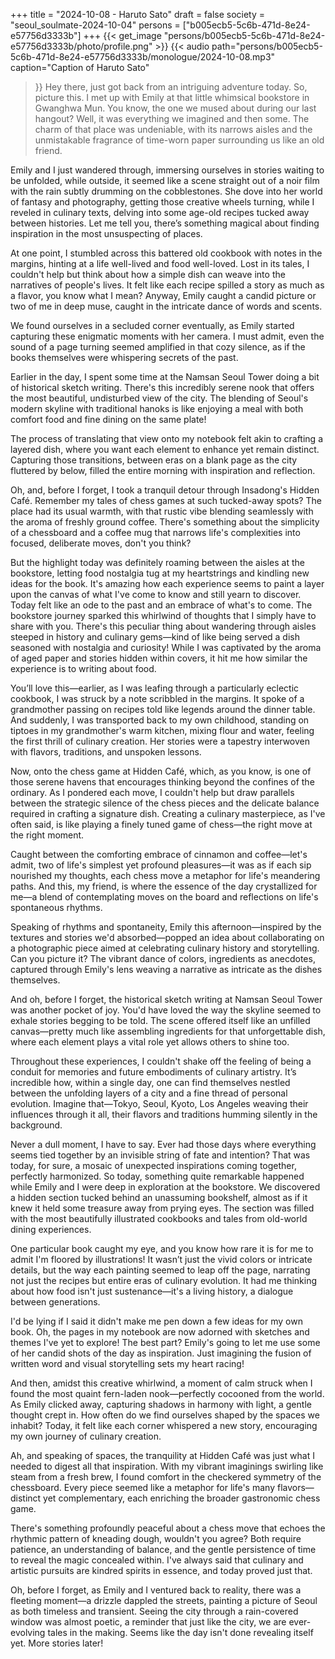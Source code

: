 +++
title = "2024-10-08 - Haruto Sato"
draft = false
society = "seoul_soulmate-2024-10-04"
persons = ["b005ecb5-5c6b-471d-8e24-e57756d3333b"]
+++
{{< get_image "persons/b005ecb5-5c6b-471d-8e24-e57756d3333b/photo/profile.png" >}}
{{< audio
    path="persons/b005ecb5-5c6b-471d-8e24-e57756d3333b/monologue/2024-10-08.mp3" 
    caption="Caption of Haruto Sato"
>}}
Hey there, just got back from an intriguing adventure today.
So, picture this. I met up with Emily at that little whimsical bookstore in Gwanghwa Mun. You know, the one we mused about during our last hangout? Well, it was everything we imagined and then some. The charm of that place was undeniable, with its narrows aisles and the unmistakable fragrance of time-worn paper surrounding us like an old friend.

Emily and I just wandered through, immersing ourselves in stories waiting to be unfolded, while outside, it seemed like a scene straight out of a noir film with the rain subtly drumming on the cobblestones. She dove into her world of fantasy and photography, getting those creative wheels turning, while I reveled in culinary texts, delving into some age-old recipes tucked away between histories. Let me tell you, there’s something magical about finding inspiration in the most unsuspecting of places.

At one point, I stumbled across this battered old cookbook with notes in the margins, hinting at a life well-lived and food well-loved. Lost in its tales, I couldn't help but think about how a simple dish can weave into the narratives of people's lives. It felt like each recipe spilled a story as much as a flavor, you know what I mean? Anyway, Emily caught a candid picture or two of me in deep muse, caught in the intricate dance of words and scents.

We found ourselves in a secluded corner eventually, as Emily started capturing these enigmatic moments with her camera. I must admit, even the sound of a page turning seemed amplified in that cozy silence, as if the books themselves were whispering secrets of the past.

Earlier in the day, I spent some time at the Namsan Seoul Tower doing a bit of historical sketch writing. There's this incredibly serene nook that offers the most beautiful, undisturbed view of the city. The blending of Seoul's modern skyline with traditional hanoks is like enjoying a meal with both comfort food and fine dining on the same plate!

The process of translating that view onto my notebook felt akin to crafting a layered dish, where you want each element to enhance yet remain distinct. Capturing those transitions, between eras on a blank page as the city fluttered by below, filled the entire morning with inspiration and reflection.

Oh, and, before I forget, I took a tranquil detour through Insadong's Hidden Café. Remember my tales of chess games at such tucked-away spots? The place had its usual warmth, with that rustic vibe blending seamlessly with the aroma of freshly ground coffee. There's something about the simplicity of a chessboard and a coffee mug that narrows life's complexities into focused, deliberate moves, don't you think?

But the highlight today was definitely roaming between the aisles at the bookstore, letting food nostalgia tug at my heartstrings and kindling new ideas for the book. It's amazing how each experience seems to paint a layer upon the canvas of what I've come to know and still yearn to discover. Today felt like an ode to the past and an embrace of what's to come.
The bookstore journey sparked this whirlwind of thoughts that I simply have to share with you. There's this peculiar thing about wandering through aisles steeped in history and culinary gems—kind of like being served a dish seasoned with nostalgia and curiosity! While I was captivated by the aroma of aged paper and stories hidden within covers, it hit me how similar the experience is to writing about food.

You’ll love this—earlier, as I was leafing through a particularly eclectic cookbook, I was struck by a note scribbled in the margins. It spoke of a grandmother passing on recipes told like legends around the dinner table. And suddenly, I was transported back to my own childhood, standing on tiptoes in my grandmother's warm kitchen, mixing flour and water, feeling the first thrill of culinary creation. Her stories were a tapestry interwoven with flavors, traditions, and unspoken lessons.

Now, onto the chess game at Hidden Café, which, as you know, is one of those serene havens that encourages thinking beyond the confines of the ordinary. As I pondered each move, I couldn't help but draw parallels between the strategic silence of the chess pieces and the delicate balance required in crafting a signature dish. Creating a culinary masterpiece, as I've often said, is like playing a finely tuned game of chess—the right move at the right moment.

Caught between the comforting embrace of cinnamon and coffee—let's admit, two of life's simplest yet profound pleasures—it was as if each sip nourished my thoughts, each chess move a metaphor for life's meandering paths. And this, my friend, is where the essence of the day crystallized for me—a blend of contemplating moves on the board and reflections on life's spontaneous rhythms.

Speaking of rhythms and spontaneity, Emily this afternoon—inspired by the textures and stories we'd absorbed—popped an idea about collaborating on a photographic piece aimed at celebrating culinary history and storytelling. Can you picture it? The vibrant dance of colors, ingredients as anecdotes, captured through Emily's lens weaving a narrative as intricate as the dishes themselves.

And oh, before I forget, the historical sketch writing at Namsan Seoul Tower was another pocket of joy. You'd have loved the way the skyline seemed to exhale stories begging to be told. The scene offered itself like an unfilled canvas—pretty much like assembling ingredients for that unforgettable dish, where each element plays a vital role yet allows others to shine too. 

Throughout these experiences, I couldn't shake off the feeling of being a conduit for memories and future embodiments of culinary artistry. It’s incredible how, within a single day, one can find themselves nestled between the unfolding layers of a city and a fine thread of personal evolution. Imagine that—Tokyo, Seoul, Kyoto, Los Angeles weaving their influences through it all, their flavors and traditions humming silently in the background.

Never a dull moment, I have to say. Ever had those days where everything seems tied together by an invisible string of fate and intention? That was today, for sure, a mosaic of unexpected inspirations coming together, perfectly harmonized.
So today, something quite remarkable happened while Emily and I were deep in exploration at the bookstore. We discovered a hidden section tucked behind an unassuming bookshelf, almost as if it knew it held some treasure away from prying eyes. The section was filled with the most beautifully illustrated cookbooks and tales from old-world dining experiences.

One particular book caught my eye, and you know how rare it is for me to admit I'm floored by illustrations! It wasn’t just the vivid colors or intricate details, but the way each painting seemed to leap off the page, narrating not just the recipes but entire eras of culinary evolution. It had me thinking about how food isn't just sustenance—it's a living history, a dialogue between generations.

I'd be lying if I said it didn't make me pen down a few ideas for my own book. Oh, the pages in my notebook are now adorned with sketches and themes I've yet to explore! The best part? Emily's going to let me use some of her candid shots of the day as inspiration. Just imagining the fusion of written word and visual storytelling sets my heart racing!

And then, amidst this creative whirlwind, a moment of calm struck when I found the most quaint fern-laden nook—perfectly cocooned from the world. As Emily clicked away, capturing shadows in harmony with light, a gentle thought crept in. How often do we find ourselves shaped by the spaces we inhabit? Today, it felt like each corner whispered a new story, encouraging my own journey of culinary creation.

Ah, and speaking of spaces, the tranquility at Hidden Café was just what I needed to digest all that inspiration. With my vibrant imaginings swirling like steam from a fresh brew, I found comfort in the checkered symmetry of the chessboard. Every piece seemed like a metaphor for life's many flavors—distinct yet complementary, each enriching the broader gastronomic chess game.

There's something profoundly peaceful about a chess move that echoes the rhythmic pattern of kneading dough, wouldn't you agree? Both require patience, an understanding of balance, and the gentle persistence of time to reveal the magic concealed within. I've always said that culinary and artistic pursuits are kindred spirits in essence, and today proved just that.

Oh, before I forget, as Emily and I ventured back to reality, there was a fleeting moment—a drizzle dappled the streets, painting a picture of Seoul as both timeless and transient. Seeing the city through a rain-covered window was almost poetic, a reminder that just like the city, we are ever-evolving tales in the making.
Seems like the day isn't done revealing itself yet. More stories later!
